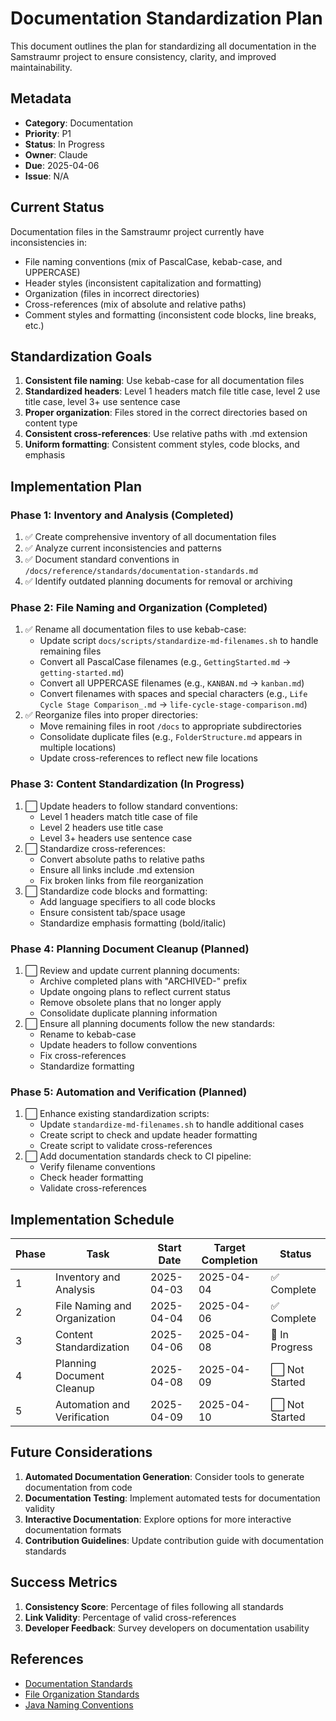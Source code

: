 <!-- 
Copyright (c) 2025 [Eric C. Mumford (@heymumford)](https://github.com/heymumford), Gemini Deep Research, Claude 3.7.
-->

# Documentation Standardization Plan

This document outlines the plan for standardizing all documentation in the Samstraumr project to ensure consistency, clarity, and improved maintainability.

## Metadata

- **Category**: Documentation
- **Priority**: P1
- **Status**: In Progress
- **Owner**: Claude
- **Due**: 2025-04-06
- **Issue**: N/A

## Current Status

Documentation files in the Samstraumr project currently have inconsistencies in:
- File naming conventions (mix of PascalCase, kebab-case, and UPPERCASE)
- Header styles (inconsistent capitalization and formatting)
- Organization (files in incorrect directories)
- Cross-references (mix of absolute and relative paths)
- Comment styles and formatting (inconsistent code blocks, line breaks, etc.)

## Standardization Goals

1. **Consistent file naming**: Use kebab-case for all documentation files
2. **Standardized headers**: Level 1 headers match file title case, level 2 use title case, level 3+ use sentence case
3. **Proper organization**: Files stored in the correct directories based on content type
4. **Consistent cross-references**: Use relative paths with .md extension
5. **Uniform formatting**: Consistent comment styles, code blocks, and emphasis

## Implementation Plan

### Phase 1: Inventory and Analysis (Completed)

1. ✅ Create comprehensive inventory of all documentation files
2. ✅ Analyze current inconsistencies and patterns
3. ✅ Document standard conventions in `/docs/reference/standards/documentation-standards.md`
4. ✅ Identify outdated planning documents for removal or archiving

### Phase 2: File Naming and Organization (Completed)

1. ✅ Rename all documentation files to use kebab-case:
   - Update script `docs/scripts/standardize-md-filenames.sh` to handle remaining files
   - Convert all PascalCase filenames (e.g., `GettingStarted.md` → `getting-started.md`)
   - Convert all UPPERCASE filenames (e.g., `KANBAN.md` → `kanban.md`)
   - Convert filenames with spaces and special characters (e.g., `Life Cycle Stage Comparison_.md` → `life-cycle-stage-comparison.md`)
2. ✅ Reorganize files into proper directories:
   - Move remaining files in root `/docs` to appropriate subdirectories
   - Consolidate duplicate files (e.g., `FolderStructure.md` appears in multiple locations)
   - Update cross-references to reflect new file locations

### Phase 3: Content Standardization (In Progress)

1. ⬜ Update headers to follow standard conventions:
   - Level 1 headers match title case of file
   - Level 2 headers use title case
   - Level 3+ headers use sentence case
2. ⬜ Standardize cross-references:
   - Convert absolute paths to relative paths
   - Ensure all links include .md extension
   - Fix broken links from file reorganization
3. ⬜ Standardize code blocks and formatting:
   - Add language specifiers to all code blocks
   - Ensure consistent tab/space usage
   - Standardize emphasis formatting (bold/italic)

### Phase 4: Planning Document Cleanup (Planned)

1. ⬜ Review and update current planning documents:
   - Archive completed plans with "ARCHIVED-" prefix
   - Update ongoing plans to reflect current status
   - Remove obsolete plans that no longer apply
   - Consolidate duplicate planning information
2. ⬜ Ensure all planning documents follow the new standards:
   - Rename to kebab-case
   - Update headers to follow conventions
   - Fix cross-references
   - Standardize formatting

### Phase 5: Automation and Verification (Planned)

1. ⬜ Enhance existing standardization scripts:
   - Update `standardize-md-filenames.sh` to handle additional cases
   - Create script to check and update header formatting
   - Create script to validate cross-references
2. ⬜ Add documentation standards check to CI pipeline:
   - Verify filename conventions
   - Check header formatting
   - Validate cross-references

## Implementation Schedule

| Phase |             Task             | Start Date | Target Completion |     Status     |
|-------|------------------------------|------------|-------------------|----------------|
| 1     | Inventory and Analysis       | 2025-04-03 | 2025-04-04        | ✅ Complete     |
| 2     | File Naming and Organization | 2025-04-04 | 2025-04-06        | ✅ Complete     |
| 3     | Content Standardization      | 2025-04-06 | 2025-04-08        | 🔄 In Progress |
| 4     | Planning Document Cleanup    | 2025-04-08 | 2025-04-09        | ⬜ Not Started  |
| 5     | Automation and Verification  | 2025-04-09 | 2025-04-10        | ⬜ Not Started  |

## Future Considerations

1. **Automated Documentation Generation**: Consider tools to generate documentation from code
2. **Documentation Testing**: Implement automated tests for documentation validity
3. **Interactive Documentation**: Explore options for more interactive documentation formats
4. **Contribution Guidelines**: Update contribution guide with documentation standards

## Success Metrics

1. **Consistency Score**: Percentage of files following all standards
2. **Link Validity**: Percentage of valid cross-references
3. **Developer Feedback**: Survey developers on documentation usability

## References

- [Documentation Standards](../../reference/standards/documentation-standards.md)
- [File Organization Standards](../../reference/standards/file-organization.md)
- [Java Naming Conventions](../../reference/standards/java-naming-standards.md)
